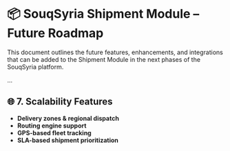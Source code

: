 
# 📦 SouqSyria Shipment Module – Future Roadmap

This document outlines the future features, enhancements, and integrations that can be added to the Shipment Module in the next phases of the SouqSyria platform.

...

## 🌐 7. Scalability Features

- **Delivery zones & regional dispatch**
- **Routing engine support**
- **GPS-based fleet tracking**
- **SLA-based shipment prioritization**
